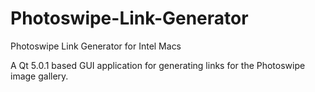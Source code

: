 Photoswipe-Link-Generator
=========================

Photoswipe Link Generator for Intel Macs


A Qt 5.0.1 based GUI application for generating links for the Photoswipe image gallery.
